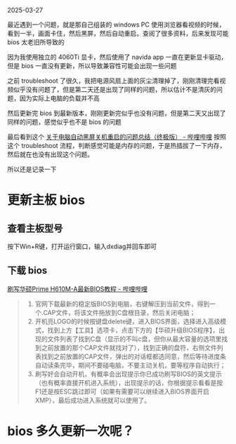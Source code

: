 2025-03-27

最近遇到一个问题，就是那自己组装的 windows PC 使用浏览器看视频的时候，看到一半，画面卡住，然后黑屏，然后自动重启。查阅了很多资料，后来发现可能 bios 太老旧所导致的

因为我使用独立的 4060Ti 显卡，然后使用了 navida app 一直在更新显卡驱动，但是 bios 一直没有更新，所以导致兼容性可能会出现一些问题

之前 troubleshoot 了很久，我把电源风扇上面的灰尘清理掉了，刚刚清理完看视频似乎没有问题了，但是第二天还是出现了同样的问题，所以估计不是清灰的问题，因为实际上电脑的负载并不高

然后更新完 bios 到最新版本，刚刚更新完似乎也没有问题，但是第二天又出现了同样的问题，感觉似乎也不是 bios 的问题

最后看到这个 [关于电脑自动黑屏关机重启的问题总结（终极版） - 哔哩哔哩](https://www.bilibili.com/opus/959890225362894853) 按照这个 troubleshoot 流程，判断感觉可能是内存的问题，于是热插拔了一下内存，然后就在也没有出现这个问题。

所以还是记录一下





# 更新主板 bios

## 查看主板型号

按下Win+R键，打开运行窗口，输入dxdiag并回车即可



## 下载  bios

[刷写华硕Prime H610M-A最新BIOS教程 - 哔哩哔哩](https://www.bilibili.com/opus/964684770398175254)

> 1. 官网下载最新的稳定版BIOS到电脑，右键解压到当前文件，得到一个.CAP文件，将该文件拖放到C盘根目录，然后关闭电脑；
> 2. 开机亮LOGO的时候按键盘delete键，进入BIOS界面，选择进入高级模式，找到上方【工具】选项卡，点击下方的【华硕升级BIOS程序】，出现的文件列表了找到C盘（显示的不叫c盘，但你从最大容量的选项里找到之前放置的那个CAP文件就找对了），找到正确的盘符，右侧文件列表找到之前放置的CAP文件，弹出的对话框都选同意，然后等待进度条自动读条完毕，期间不要碰电脑，不要主动关机，要等程序自动执行；
> 3. 刷写好会自动开机，有概率会出现提示你已成功刷写BIOS的英文提示（也有概率直接开机进入系统），出现提示的话，你根据提示看看是按F1还是按ESC跳过即可（如果有需要可以继续进入BIOS界面开启XMP），最后成功进入系统就可以使用了。

# bios 多久更新一次呢？
